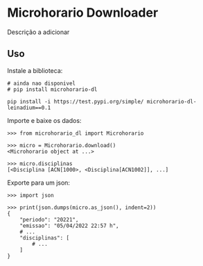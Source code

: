 # Microhorario Downloader

Descrição a adicionar


## Uso

Instale a biblioteca: 
```shell
# ainda nao disponivel
# pip install microhorario-dl

pip install -i https://test.pypi.org/simple/ microhorario-dl-leinadium==0.1
```

Importe e baixe os dados:

```pycon
>>> from microhorario_dl import Microhorario

>>> micro = Microhorario.download()
<Microhorario object at ...>

>>> micro.disciplinas
[<Disciplina [ACN[1000>, <Disciplina[ACN1002]], ...]
```

Exporte para um json:

```pycon
>>> import json

>>> print(json.dumps(micro.as_json(), indent=2))
{
    "periodo": "20221",
    "emissao": "05/04/2022 22:57 h",
    # ...
    "disciplinas": [
        # ...
    ]
}
```